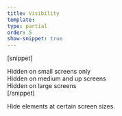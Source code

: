 ```yaml
---
title: Visibility
template:
type: partial
order: 5
show-snippet: true
---
```

[snippet]
<div class="hide--sm">
    Hidden on small screens only
</div>
<div class="hide--md">
    Hidden on medium and up screens
</div>
<div class="hide--lg">
    Hidden on large screens
</div>
[/snippet]

Hide elements at certain screen sizes.
